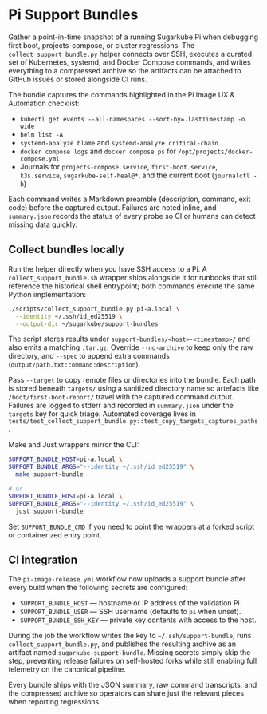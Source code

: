 # Pi Support Bundles

Gather a point-in-time snapshot of a running Sugarkube Pi when debugging first boot,
projects-compose, or cluster regressions. The `collect_support_bundle.py` helper connects over
SSH, executes a curated set of Kubernetes, systemd, and Docker Compose commands, and writes
everything to a compressed archive so the artifacts can be attached to GitHub issues or stored
alongside CI runs.

The bundle captures the commands highlighted in the Pi Image UX & Automation checklist:

- `kubectl get events --all-namespaces --sort-by=.lastTimestamp -o wide`
- `helm list -A`
- `systemd-analyze blame` and `systemd-analyze critical-chain`
- `docker compose logs` and `docker compose ps` for `/opt/projects/docker-compose.yml`
- Journals for `projects-compose.service`, `first-boot.service`, `k3s.service`,
  `sugarkube-self-heal@*`, and the current boot (`journalctl -b`)

Each command writes a Markdown preamble (description, command, exit code) before the captured
output. Failures are noted inline, and `summary.json` records the status of every probe so CI or
humans can detect missing data quickly.

## Collect bundles locally

Run the helper directly when you have SSH access to a Pi. A
`collect_support_bundle.sh` wrapper ships alongside it for runbooks that still
reference the historical shell entrypoint; both commands execute the same
Python implementation:

```bash
./scripts/collect_support_bundle.py pi-a.local \
  --identity ~/.ssh/id_ed25519 \
  --output-dir ~/sugarkube/support-bundles
```

The script stores results under `support-bundles/<host>-<timestamp>/` and also emits a matching
`.tar.gz`. Override `--no-archive` to keep only the raw directory, and `--spec` to append extra
commands (`output/path.txt:command:description`).

Pass `--target` to copy remote files or directories into the bundle. Each path is stored beneath
`targets/` using a sanitized directory name so artefacts like `/boot/first-boot-report/` travel with
the captured command output. Failures are logged to stderr and recorded in `summary.json` under the
`targets` key for quick triage. Automated coverage lives in
`tests/test_collect_support_bundle.py::test_copy_targets_captures_paths`.

Make and Just wrappers mirror the CLI:

```bash
SUPPORT_BUNDLE_HOST=pi-a.local \
SUPPORT_BUNDLE_ARGS="--identity ~/.ssh/id_ed25519" \
  make support-bundle

# or
SUPPORT_BUNDLE_HOST=pi-a.local \
SUPPORT_BUNDLE_ARGS="--identity ~/.ssh/id_ed25519" \
  just support-bundle
```

Set `SUPPORT_BUNDLE_CMD` if you need to point the wrappers at a forked script or containerized entry
point.

## CI integration

The `pi-image-release.yml` workflow now uploads a support bundle after every build when the
following secrets are configured:

- `SUPPORT_BUNDLE_HOST` — hostname or IP address of the validation Pi.
- `SUPPORT_BUNDLE_USER` — SSH username (defaults to `pi` when unset).
- `SUPPORT_BUNDLE_SSH_KEY` — private key contents with access to the host.

During the job the workflow writes the key to `~/.ssh/support-bundle`, runs
`collect_support_bundle.py`, and publishes the resulting archive as an artifact named
`sugarkube-support-bundle`. Missing secrets simply skip the step, preventing release failures on
self-hosted forks while still enabling full telemetry on the canonical pipeline.

Every bundle ships with the JSON summary, raw command transcripts, and the compressed archive so
operators can share just the relevant pieces when reporting regressions.
